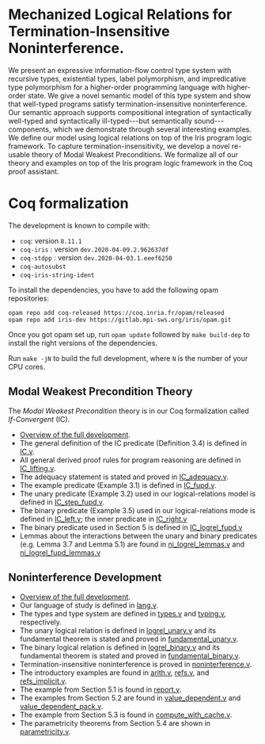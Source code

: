 # Mechanized Logical Relations for Termination-Insensitive Noninterference.

  We present an expressive information-flow control type system with recursive
  types, existential types, label polymorphism, and impredicative type
  polymorphism for a higher-order programming language with higher-order state.
  We give a novel semantic model of this type system and show that well-typed
  programs satisfy termination-insensitive noninterference. Our semantic
  approach supports compositional integration of syntactically well-typed and
  syntactically ill-typed---but semantically sound---components, which we
  demonstrate through several interesting examples. We define our model using
  logical relations on top of the Iris program logic framework. To capture
  termination-insensitivity, we develop a novel re-usable theory of Modal
  Weakest Preconditions. We formalize all of our theory and examples on top of
  the Iris program logic framework in the Coq proof assistant.

# Coq formalization

The development is known to compile with:

- `coq`: version `8.11.1`
- `coq-iris` : version `dev.2020-04-09.2.962637df`
- `coq-stdpp` : version `dev.2020-04-03.1.eeef6250`
- `coq-autosubst`
- `coq-iris-string-ident`

To install the dependencies, you have to add the following opam repositories:

    opam repo add coq-released https://coq.inria.fr/opam/released
    opam repo add iris-dev https://gitlab.mpi-sws.org/iris/opam.git

Once you got opam set up, run `opam update` followed by `make build-dep` to
install the right versions of the dependencies.

Run `make -jN` to build the full development, where `N` is the number of your
CPU cores.

## Modal Weakest Precondition Theory
The *Modal Weakest Precondition* theory is in our Coq formalization called
*If-Convergent* (IC).

- [Overview of the full development](html-if-convergent/toc.html).
- The general definition of the IC predicate (Definition 3.4) is defined in
  [IC.v](html-if-convergent/IC.if_convergent.IC.html).
- All general derived proof rules for program reasoning are defined in
  [IC_lifting.v](html-if-convergent/IC.if_convergent.IC_lifting.html).
- The adequacy statement is stated and proved in
  [IC_adequacy.v](html-if-convergent/IC.if_convergent.IC_adequacy.html).
- The example predicate (Example 3.1) is defined in [IC_fupd.v](html-if-convergent/IC.if_convergent.derived.IC_fupd.html).
- The unary predicate (Example 3.2) used in our logical-relations model is
  defined in
  [IC_step_fupd.v](html-if-convergent/IC.if_convergent.derived.IC_step_fupd.html).
- The binary predicate (Example 3.5) used in our logical-relations mode is
  defined in
  [IC_left.v](html-if-convergent/IC.if_convergent.derived.ni_logrel.IC_left.html);
  the inner predicate in
  [IC_right.v](html-if-convergent/IC.if_convergent.derived.ni_logrel.IC_right.html)
- The binary predicate used in Section 5 is defined in
  [IC_logrel_fupd.v](html-if-convergent/IC.if_convergent.derived.ni_logrel.IC_logrel_fupd.html)
- Lemmas about the interactions between the unary and binary predicates
  (e.g. Lemma 3.7 and Lemma 5.1) are found in
  [ni_logrel_lemmas.v](html-if-convergent/IC.if_convergent.derived.ni_logrel.ni_logrel_lemmas.html)
  and
  [ni_logrel_fupd_lemmas.v](html-if-convergent/IC.if_convergent.derived.ni_logrel.ni_logrel_fupd_lemmas.html)

## Noninterference Development

- [Overview of the full development](html-logrel-ifc/toc.html).
- Our language of study is defined in
  [lang.v](html-logrel-ifc/logrel_ifc.lambda_sec.lang.html).
- The types and type system are defined in
  [types.v](html-logrel-ifc/logrel_ifc.lambda_sec.types.html) and
  [typing.v](html-logrel-ifc/logrel_ifc.lambda_sec.typing.html), respectively.
- The unary logical relation is defined in
  [logrel_unary.v](html-logrel-ifc/logrel_ifc.lambda_sec.logrel_unary.html) and
  its fundamental theorem is stated and proved in
  [fundamental_unary.v](html-logrel-ifc/logrel_ifc.lambda_sec.fundamental_unary.html).
- The binary logical relation is defined in
  [logrel_binary.v](html-logrel-ifc/logrel_ifc.lambda_sec.logrel_binary.html) and
  its fundamental theorem is stated and proved in
  [fundamental_binary.v](html-logrel-ifc/logrel_ifc.lambda_sec.fundamental_binary.html).
- Termination-insensitive noninterference is proved in
  [noninterference.v](html-logrel-ifc/logrel_ifc.lambda_sec.noninterference.html).
- The introductory examples are found in
  [arith.v](html-logrel-ifc/logrel_ifc.examples.arith.html),
  [refs.v](html-logrel-ifc/logrel_ifc.examples.refs.html), and
  [refs_implicit.v](html-logrel-ifc/logrel_ifc.examples.refs_implicit.html).
- The example from Section 5.1 is found in
  [report.v](html-logrel-ifc/logrel_ifc.examples.report.html).
- The examples from Section 5.2 are found in
  [value_dependent.v](html-logrel-ifc/logrel_ifc.examples.value_dependent.html)
  and
  [value_dependent_pack.v](html-logrel-ifc/logrel_ifc.examples.value_dependent_pack.html).
- The example from Section 5.3 is found in
  [compute_with_cache.v](html-logrel-ifc/logrel_ifc.examples.compute_with_cache.html).
- The parametricity theorems from Section 5.4 are shown in
  [parametricity.v](html-logrel-ifc/logrel_ifc.examples.parametricity.html).
